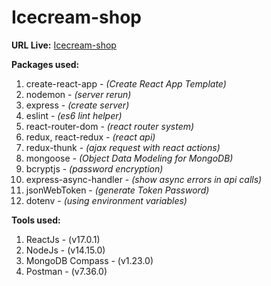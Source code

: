 # Icecream-shop

**URL Live:**
[Icecream-shop](https://link)

**Packages used:**

1. create-react-app - *(Create React App Template)*
2. nodemon - *(server rerun)*
3. express - *(create server)*
4. eslint - *(es6 lint helper)*
5. react-router-dom - *(react router system)*
6. redux, react-redux - *(react api)*
7. redux-thunk - *(ajax request with react actions)*
8. mongoose - *(Object Data Modeling for MongoDB)*
9. bcryptjs - *(password encryption)*
10. express-async-handler - *(show async errors in api calls)*
11. jsonWebToken - *(generate Token Password)*
12. dotenv - *(using environment variables)*

**Tools used:**

1. ReactJs - (v17.0.1)
2. NodeJs - (v14.15.0)
3. MongoDB Compass - (v1.23.0)
4. Postman - (v7.36.0)
